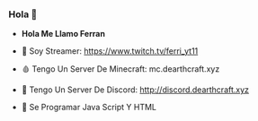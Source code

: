 ### Hola 👋

- **Hola Me Llamo Ferran**

- 🔭 Soy Streamer: https://www.twitch.tv/ferri_yt11
- 🩸 Tengo Un Server De Minecraft: mc.dearthcraft.xyz 
- 👯 Tengo Un Server De Discord: http://discord.dearthcraft.xyz
- 📌 Se Programar Java Script Y HTML
